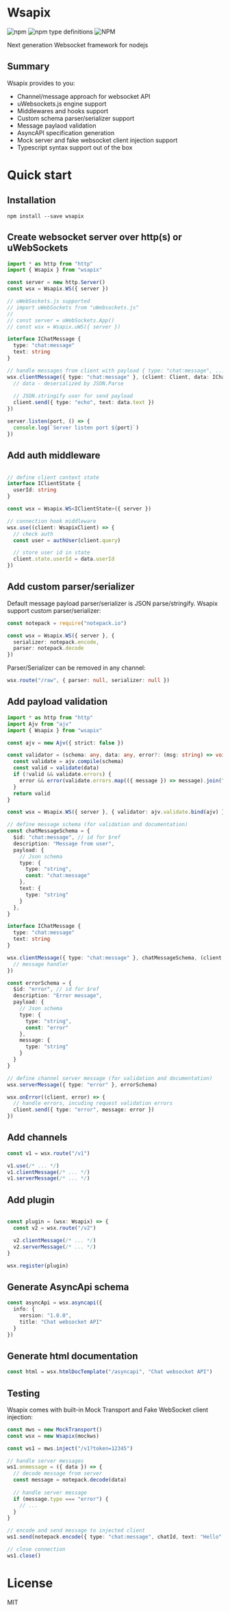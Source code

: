 # Wsapix
<img alt="npm" src="https://img.shields.io/npm/v/wsapix"> <img alt="npm type definitions" src="https://img.shields.io/npm/types/wsapix"> <img alt="NPM" src="https://img.shields.io/npm/l/wsapix">

Next generation Websocket framework for nodejs

## Summary
Wsapix provides to you:
- Channel/message approach for websocket API 
- uWebsockets.js engine support 
- Middlewares and hooks support
- Custom schema parser/serializer support
- Message paylaod validation
- AsyncAPI specification generation
- Mock server and fake websocket client injection support
- Typescript syntax support out of the box

# Quick start

## Installation

```
npm install --save wsapix
```

## Create websocket server over http(s) or uWebSockets

```ts
import * as http from "http"
import { Wsapix } from "wsapix"

const server = new http.Server()
const wsx = Wsapix.WS({ server })

// uWebSockets.js supported
// import uWebSockets from "uWebsockets.js"
//
// const server = uWebSockets.App()
// const wsx = Wsapix.uWS({ server })

interface IChatMessage {
  type: "chat:message"
  text: string
}

// handle messages from client with payload { type: "chat:message", ... }
wsx.clientMessage({ type: "chat:message" }, (client: Client, data: IChatMessage) => {
  // data - deserialized by JSON.Parse
  
  // JSON.stringify user for send payload 
  client.send({ type: "echo", text: data.text })
})

server.listen(port, () => {
  console.log(`Server listen port ${port}`)
})

```

## Add auth middleware
```ts

// define client context state
interface IClientState {
  userId: string
}

const wsx = Wsapix.WS<IClientState>({ server })

// connection hook middleware
wsx.use((client: WsapixClient) => {
  // check auth
  const user = authUser(client.query)

  // store user id in state 
  client.state.userId = data.userId
})
```

## Add custom parser/serializer
Default message payload parser/serializer is JSON parse/stringify. 
Wsapix support custom parser/serializer:

```ts
const notepack = require("notepack.io")

const wsx = Wsapix.WS({ server }, { 
  serializer: notepack.encode, 
  parser: notepack.decode
})
```
Parser/Serializer can be removed in any channel:
```ts
wsx.route("/raw", { parser: null, serializer: null })

```

## Add payload validation

```ts
import * as http from "http"
import Ajv from "ajv"
import { Wsapix } from "wsapix"

const ajv = new Ajv({ strict: false })

const validator = (schema: any, data: any, error?: (msg: string) => void) => {
  const validate = ajv.compile(schema)
  const valid = validate(data)
  if (!valid && validate.errors) { 
    error && error(validate.errors.map(({ message }) => message).join(", ")) 
  }
  return valid
}

const wsx = Wsapix.WS({ server }, { validator: ajv.validate.bind(ajv) })

// define message schema (for validation and documentation)
const chatMessageSchema = { 
  $id: "chat:message", // id for $ref
  description: "Message from user",
  payload: {
    // Json schema
    type: {
      type: "string",
      const: "chat:message"
    },
    text: {
      type: "string"
    }
  },
}

interface IChatMessage {
  type: "chat:message"
  text: string
}

wsx.clientMessage({ type: "chat:message" }, chatMessageSchema, (client: Client, data: IChatMessage) => {
  // message handler
})

const errorSchema = {
  $id: "error", // id for $ref
  description: "Error message", 
  payload: {
    // Json schema
    type: {
      type: "string",
      const: "error"
    },
    message: {
      type: "string"
    }
  }
}

// define channel server message (for validation and documentation)
wsx.serverMessage({ type: "error" }, errorSchema)

wsx.onError((client, error) => {
  // handle errors, incuding request validation errors
  client.send({ type: "error", message: error })
})
```

## Add channels
```ts
const v1 = wsx.route("/v1")

v1.use(/* ... */)
v1.clientMessage(/* ... */)
v1.serverMessage(/* ... */)
```

## Add plugin
```ts

const plugin = (wsx: Wsapix) => {
  const v2 = wsx.route("/v2")

  v2.clientMessage(/* ... */)
  v2.serverMessage(/* ... */)  
}

wsx.register(plugin)

```

## Generate AsyncApi schema

```ts
const asyncApi = wsx.asyncapi({
  info: {
    version: "1.0.0",
    title: "Chat websocket API"
  }
})
```

## Generate html documentation

```ts
const html = wsx.htmlDocTemplate("/asyncapi", "Chat websocket API")
```

## Testing

Wsapix comes with built-in Mock Transport and Fake WebSocket client injection:

```ts
const mws = new MockTransport()
const wsx = new Wsapix(mockws)

const ws1 = mws.inject("/v1?token=12345")

// handle server messages
ws1.onmessage = ({ data }) => {
  // decode message from server
  const message = notepack.decode(data)
  
  // handle server message
  if (message.type === "error") {
    // ...
  }
}

// encode and send message to injected client
ws1.send(notepack.encode({ type: "chat:message", chatId, text: "Hello" }))

// close connection
ws1.close()
```

# License
MIT
